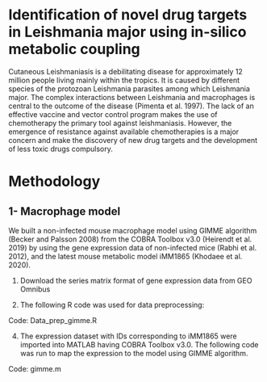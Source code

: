 
# Identification of novel drug targets in Leishmania major using in-silico metabolic coupling

Cutaneous Leishmaniasis is a debilitating disease for approximately 12 million
people living mainly within the tropics. It is caused by different species of the protozoan
Leishmania parasites among which Leishmania major. The complex interactions
between Leishmania and macrophages is central to the outcome of the disease (Pimenta
et al. 1997). The lack of an effective vaccine and vector control program makes the use
of chemotherapy the primary tool against leishmaniasis. However, the emergence of
resistance against available chemotherapies is a major concern and make the discovery
of new drug targets and the development of less toxic drugs compulsory.

# Methodology

## 1- Macrophage model
We built a non-infected mouse macrophage model using GIMME algorithm
(Becker and Palsson 2008) from the COBRA Toolbox v3.0 (Heirendt et al. 2019) by
using the gene expression data of non-infected mice (Rabhi et al. 2012), and the latest
mouse metabolic model iMM1865 (Khodaee et al. 2020).


1. Download the series matrix format of gene expression data from GEO Omnibus

2. The following R code was used for data preprocessing:

Code: Data_prep_gimme.R 

4. The expression dataset with IDs corresponding to iMM1865 were imported into MATLAB having COBRA Toolbox v3.0. The following code was run to map the expression
to the model using GIMME algorithm. 

Code: gimme.m
